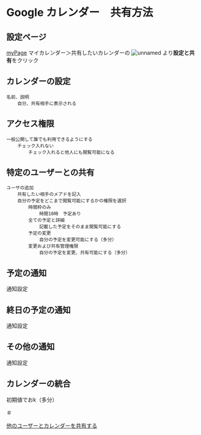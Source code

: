 # Google カレンダー　共有方法

## 設定ページ

[myPage](https://calendar.google.com/calendar/u/0/r?tab=kc)
マイカレンダー＞共有したいカレンダーの
![unnamed](https://user-images.githubusercontent.com/67350361/118104321-f3a63100-b415-11eb-9517-5c450f286e02.png)
より**設定と共有**をクリック

## カレンダーの設定

    名前、説明
        自分、共有相手に表示される
    

## アクセス権限

    一般公開して誰でも利用できるようにする
        チェック入れない
            チェック入れると他人にも閲覧可能になる

## 特定のユーザーとの共有

    ユーザの追加
        共有したい相手のメアドを記入
        自分の予定をどこまで閲覧可能にするかの権限を選択
            時間枠のみ
                時間10時　予定あり
            全ての予定と詳細
                記載した予定をそのまま閲覧可能にする
            予定の変更
                自分の予定を変更可能にする（多分）
            変更および共有管理権限
                自分の予定を変更、共有可能にする（多分）

## 予定の通知

通知設定

## 終日の予定の通知

通知設定

## その他の通知

通知設定

## カレンダーの統合

初期値でおk（多分）

＃

[他のユーザーとカレンダーを共有する](https://support.google.com/calendar/answer/37082?hl=ja)


